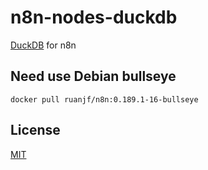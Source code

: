 # n8n-nodes-duckdb

[DuckDB](https://duckdb.org/) for n8n

## Need use Debian bullseye

```
docker pull ruanjf/n8n:0.189.1-16-bullseye
```

## License

[MIT](https://github.com/ruanjf/n8n-nodes-duckdb/blob/main/LICENSE.md)
